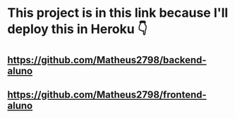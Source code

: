 # This project is in this link because I'll deploy this in Heroku 👇
## https://github.com/Matheus2798/backend-aluno
## https://github.com/Matheus2798/frontend-aluno
